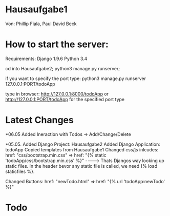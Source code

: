 # Hausaufgabe1

Von:
Phillip Fiala,
Paul David Beck

# How to start the server:


Requirements:
Django 1.9.6 
Python 3.4


cd into Hausaufgabe2;
python3 manage.py runserver;


if you want to specify the port type:
python3 manage.py runserver 127.0.0.1:PORT/todoApp


type in browser: http://127.0.0.1:8000/todoApp
or http://127.0.0.1:PORT/todoApp for the specified port type


# Latest Changes
*06.05
Added Ineraction with Todos -> Add/Change/Delete 


*05.05.
Added Django Project: Hausaufgabe2
Added Django Application: todoApp
Copied templates from Hausaufgabe1
Changed css/js inlcudes: 
href: "css/bootstrap.min.css" => href: "{% static 'todoApp/css/bootstrap.min.css' %}"
----> Thats Djangos way looking up static files. In the header bevor any static file is called, we need {% load staticfiles %}. 

Changed Buttons:
href: "newTodo.html" => href: "{% url 'todoApp:newTodo' %}"

# Todo




